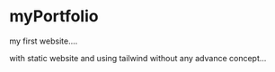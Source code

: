 # myPortfolio
my first website....

with static website and using tailwind without any advance concept...
